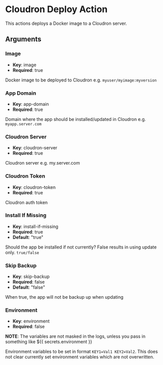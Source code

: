 # Cloudron Deploy Action
This actions deploys a Docker image to a Cloudron server.

## Arguments
### Image
- **Key**: image
- **Required**: true

Docker image to be deployed to Cloudron e.g. `myuser/myimage:myversion`

### App Domain
- **Key**: app-domain
- **Required**: true

Domain where the app should be installed/updated in Cloudron e.g. `myapp.server.com`

### Cloudron Server
- **Key**: cloudron-server
- **Required**: true

Cloudron server e.g. my.server.com

### Cloudron Token
- **Key**: cloudron-token
- **Required**: true

Cloudron auth token

### Install If Missing
- **Key**: install-if-missing 
- **Required**: true
- **Default**: "true"

Should the app be installed if not currently? False results in using update only. `true/false`

### Skip Backup
- **Key**: skip-backup
- **Required**: false
- **Default**: "false"

When true, the app will not be backup up when updating

### Environment
- **Key**: environment
- **Required**: false

**NOTE**: The variables are not masked in the logs, unless you pass in something like ${{ secrets.environment }}

Environment variables to be set in format `KEY1=Val1 KEY2=Val2`. This does not clear currently set environment variables which are not overwritten.